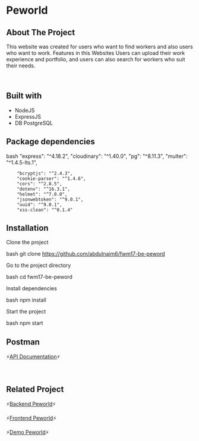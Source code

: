 <h1>Peworld</h1>

## About The Project
<p>This website was created for users who want to find workers and also users who want to work.
Features in this Websites Users can upload their work experience and portfolio, and users can also search for 
workers who suit their needs.
</p>

<br />

## Built with

- NodeJS
- ExpressJS
- DB PostgreSQL

## Package dependencies

bash
		"express": "^4.18.2",
		"cloudinary": "^1.40.0",
		"pg": "^8.11.3",
		"multer": "^1.4.5-lts.1",

		"bcryptjs": "^2.4.3",
		"cookie-parser": "^1.4.6",
		"cors": "^2.8.5",
		"dotenv": "^16.3.1",
		"helmet": "^7.0.0",
		"jsonwebtoken": "^9.0.1",
		"uuid": "^9.0.1",
		"xss-clean": "^0.1.4"


## Installation

Clone the project

bash
  git clone https://github.com/abdulnaim6/fwm17-be-peword


Go to the project directory

bash
  cd fwm17-be-peword


Install dependencies

bash
  npm install


Start the project

bash
  npm start


## Postman

⚡[API Documentation](https://documenter.getpostman.com/view/7675329/2s9YysDhDY#1329e613-d224-4315-b518-bc7fd184354c)⚡


<br />

## Related Project

⚡[Backend Peworld](https://github.com/abdulnaim6/fwm17-be-peword)⚡

⚡[Frontend Peworld](https://github.com/abdulnaim6/Fe_peworld)⚡

⚡[Demo Peworld]()⚡
